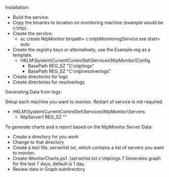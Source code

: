 Installation:

* Build the service.
* Copy the binaries to location on monitoring machine (example would be c:\ntp).
* Create the service:
	* sc create NtpMonitor binpath= c:\ntp\MonitoringService.exe start= auto
* Create the registry keys or alternatively, use the Example.reg as a template.
	* HKLM\System\CurrentControlSet\Services\NtpMonitor\Config
	 	* BasePath REG_SZ "C:\ntp\logs"
	 	* BasePath REG_SZ "C:\ntp\resolverlogs"
* Create directories for logs
* Create directories for resolverlogs

Generating Data from logs:

Setup each machine you want to monitor.  Restart of service is not required.

* HKLM\System\CurrentControlSet\Services\NtpMonitor\Servers
	* NtpServer1 REG_SZ ""

To generate charts and a report based on the NtpMonitor Server Data:
* Create a directory for you work 
* Change to that directory
* Create a text file, serverlist.txt, which contains a list of servers you want to monitor.
* Create-MonitorCharts.ps1 .\serverlist.txt c:\ntp\logs 7
	Generates graph for the last 7 days, default is 1 day.
* Review data in Graph subdirectory